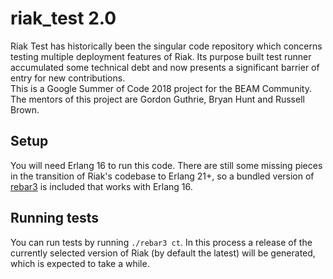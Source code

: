 # riak_test 2.0

Riak Test has historically been the singular code repository which concerns testing multiple deployment features of Riak.
Its purpose built test runner accumulated some technical debt and now presents a significant barrier of entry for new contributions.  
This is a Google Summer of Code 2018 project for the BEAM Community. The mentors of this project are Gordon Guthrie, Bryan Hunt and Russell Brown.


## Setup
You will need Erlang 16 to run this code. There are still some missing pieces in the transition of Riak's codebase to
Erlang 21+, so a bundled version of [rebar3][2] is included that works with Erlang 16.  

## Running tests

You can run tests by running `./rebar3 ct`. In this process a release of the currently selected version of Riak (by
default the latest) will be generated, which is expected to take a while.

[1]: https://github.com/basho/riak_test
[2]: http://www.rebar3.org/
